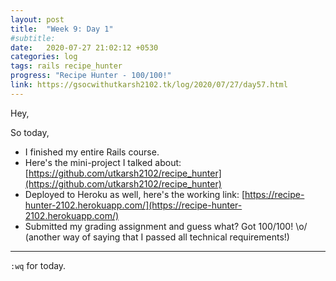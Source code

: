 ```yaml
---
layout: post
title:  "Week 9: Day 1"
#subtitle:
date:   2020-07-27 21:02:12 +0530
categories: log
tags: rails recipe_hunter
progress: "Recipe Hunter - 100/100!"
link: https://gsocwithutkarsh2102.tk/log/2020/07/27/day57.html
---
```


Hey,

So today,

- I finished my entire Rails course.
- Here's the mini-project I talked about: [https://github.com/utkarsh2102/recipe_hunter](https://github.com/utkarsh2102/recipe_hunter)
- Deployed to Heroku as well, here's the working link: [https://recipe-hunter-2102.herokuapp.com/](https://recipe-hunter-2102.herokuapp.com/)
- Submitted my grading assignment and guess what? Got 100/100! \o/  
  (another way of saying that I passed all technical requirements!)

---

`:wq` for today.
